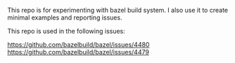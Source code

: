 This repo is for experimenting with bazel build system.
I also use it to create minimal examples and reporting issues.

This repo is used in the following issues:

https://github.com/bazelbuild/bazel/issues/4480
https://github.com/bazelbuild/bazel/issues/4479
